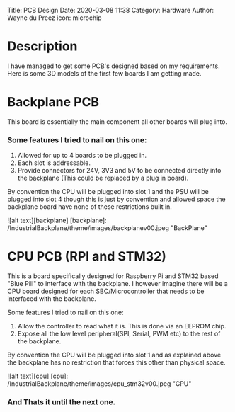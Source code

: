 Title: PCB Design
Date: 2020-03-08 11:38
Category: Hardware
Author: Wayne du Preez
icon: microchip

# Description

I have managed to get some PCB's designed based on my requirements. 
Here is some 3D models of the first few boards I am getting made.

# Backplane PCB

This board is essentially the main component all other boards will plug into.

### Some features I tried to nail on this one:

1. Allowed for up to 4 boards to be plugged in.
2. Each slot is addressable.
3. Provide connectors for 24V, 3V3 and 5V to be connected directly into the backplane (This could be replaced by a plug in board).

By convention the CPU will be plugged into slot 1 and the PSU will be plugged into slot 4 though
this is just by convention and allowed space the backplane board have none of these restrictions
built in.

![alt text][backplane]
[backplane]: /IndustrialBackplane/theme/images/backplanev00.jpeg "BackPlane"

# CPU PCB (RPI and STM32)

This is a board specifically designed for Raspberry Pi and STM32 based "Blue Pill" to interface with
the backplane. I however imagine there will be a CPU board designed for each SBC/Microcontroller that
needs to be interfaced with the backplane.

Some features I tried to nail on this one:

1. Allow the controller to read what it is. This is done via an EEPROM chip.
2. Expose all the low level peripheral(SPI, Serial, PWM etc) to the rest of the backplane.

By convention the CPU will be plugged into slot 1 and as explained above the backplane has no restriction that
forces this other than physical space.

![alt text][cpu]
[cpu]: /IndustrialBackplane/theme/images/cpu_stm32v00.jpeg "CPU"

### __And Thats it until the next one.__